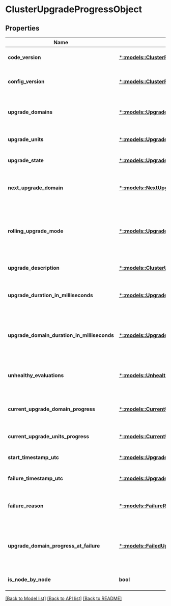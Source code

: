 # ClusterUpgradeProgressObject

## Properties
Name | Type | Description | Notes
------------ | ------------- | ------------- | -------------
**code_version** | [***::models::ClusterFabricCodeVersionString**](ClusterFabricCodeVersionString.md) | The ServiceFabric code version of the cluster. | [optional] [default to null]
**config_version** | [***::models::ClusterFabricConfigVersionString**](ClusterFabricConfigVersionString.md) | The cluster configuration version (specified in the cluster manifest). | [optional] [default to null]
**upgrade_domains** | [***::models::UpgradeDomainInfoList**](UpgradeDomainInfoList.md) | List of upgrade domains and their statuses. Not applicable to node-by-node upgrades. | [optional] [default to null]
**upgrade_units** | [***::models::UpgradeUnitInfoList**](UpgradeUnitInfoList.md) | List of upgrade units and their statuses. | [optional] [default to null]
**upgrade_state** | [***::models::UpgradeState**](UpgradeState.md) | The state of the upgrade domain. | [optional] [default to null]
**next_upgrade_domain** | [***::models::NextUpgradeDomain**](NextUpgradeDomain.md) | The name of the next upgrade domain to be processed. Not applicable to node-by-node upgrades. | [optional] [default to null]
**rolling_upgrade_mode** | [***::models::UpgradeMode**](UpgradeMode.md) | The mode used to monitor health during a rolling upgrade. The values are UnmonitoredAuto, UnmonitoredManual, Monitored, and UnmonitoredDeferred. | [optional] [default to null]
**upgrade_description** | [***::models::ClusterUpgradeDescriptionObject**](ClusterUpgradeDescriptionObject.md) | Represents a ServiceFabric cluster upgrade | [optional] [default to null]
**upgrade_duration_in_milliseconds** | [***::models::UpgradeDurationString**](UpgradeDurationString.md) | The estimated elapsed time spent processing the current overall upgrade. | [optional] [default to null]
**upgrade_domain_duration_in_milliseconds** | [***::models::UpgradeDomainDurationString**](UpgradeDomainDurationString.md) | The estimated elapsed time spent processing the current upgrade domain. Not applicable to node-by-node upgrades. | [optional] [default to null]
**unhealthy_evaluations** | [***::models::UnhealthyEvaluations**](UnhealthyEvaluations.md) | List of health evaluations that resulted in the current aggregated health state. | [optional] [default to null]
**current_upgrade_domain_progress** | [***::models::CurrentUpgradeDomainProgressInfo**](CurrentUpgradeDomainProgressInfo.md) | Information about the current in-progress upgrade domain. Not applicable to node-by-node upgrades. | [optional] [default to null]
**current_upgrade_units_progress** | [***::models::CurrentUpgradeUnitsProgressInfo**](CurrentUpgradeUnitsProgressInfo.md) | Information about the current in-progress upgrade units. | [optional] [default to null]
**start_timestamp_utc** | [***::models::UpgradeStartTimeUtcString**](UpgradeStartTimeUTCString.md) | The start time of the upgrade in UTC. | [optional] [default to null]
**failure_timestamp_utc** | [***::models::UpgradeFailureTimeUtcString**](UpgradeFailureTimeUTCString.md) | The failure time of the upgrade in UTC. | [optional] [default to null]
**failure_reason** | [***::models::FailureReason**](FailureReason.md) | The cause of an upgrade failure that resulted in FailureAction being executed. | [optional] [default to null]
**upgrade_domain_progress_at_failure** | [***::models::FailedUpgradeDomainProgressObject**](FailedUpgradeDomainProgressObject.md) | The detailed upgrade progress for nodes in the current upgrade domain at the point of failure. Not applicable to node-by-node upgrades. | [optional] [default to null]
**is_node_by_node** | **bool** | Indicates whether this upgrade is node-by-node. | [optional] [default to null]

[[Back to Model list]](../README.md#documentation-for-models) [[Back to API list]](../README.md#documentation-for-api-endpoints) [[Back to README]](../README.md)


